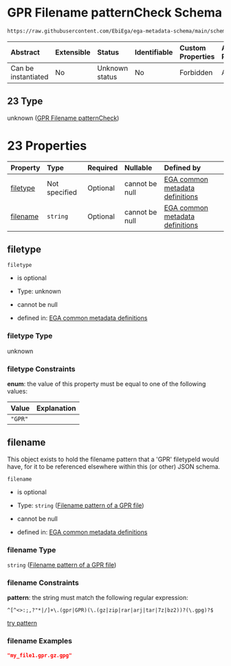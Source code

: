 # GPR Filename patternCheck Schema

```txt
https://raw.githubusercontent.com/EbiEga/ega-metadata-schema/main/schemas/EGA.common-definitions.json#/$defs/filenameFiletypePatternCheck/anyOf/23
```



| Abstract            | Extensible | Status         | Identifiable | Custom Properties | Additional Properties | Access Restrictions | Defined In                                                                                           |
| :------------------ | :--------- | :------------- | :----------- | :---------------- | :-------------------- | :------------------ | :--------------------------------------------------------------------------------------------------- |
| Can be instantiated | No         | Unknown status | No           | Forbidden         | Allowed               | none                | [EGA.common-definitions.json\*](../../../schemas/EGA.common-definitions.json "open original schema") |

## 23 Type

unknown ([GPR Filename patternCheck](ega-4-defs-check-filetype-checks-based-on-its-filename-anyof-gpr-filename-patterncheck.md))

# 23 Properties

| Property              | Type          | Required | Nullable       | Defined by                                                                                                                                                                                                                                                                                                                                      |
| :-------------------- | :------------ | :------- | :------------- | :---------------------------------------------------------------------------------------------------------------------------------------------------------------------------------------------------------------------------------------------------------------------------------------------------------------------------------------------- |
| [filetype](#filetype) | Not specified | Optional | cannot be null | [EGA common metadata definitions](ega-4-defs-check-filetype-checks-based-on-its-filename-anyof-gpr-filename-patterncheck-properties-filetype.md "https://raw.githubusercontent.com/EbiEga/ega-metadata-schema/main/schemas/EGA.common-definitions.json#/$defs/filenameFiletypePatternCheck/anyOf/23/properties/filetype")                       |
| [filename](#filename) | `string`      | Optional | cannot be null | [EGA common metadata definitions](ega-4-defs-check-filetype-checks-based-on-its-filename-anyof-gpr-filename-patterncheck-properties-filename-pattern-of-a-gpr-file.md "https://raw.githubusercontent.com/EbiEga/ega-metadata-schema/main/schemas/EGA.common-definitions.json#/$defs/filenameFiletypePatternCheck/anyOf/23/properties/filename") |

## filetype



`filetype`

* is optional

* Type: unknown

* cannot be null

* defined in: [EGA common metadata definitions](ega-4-defs-check-filetype-checks-based-on-its-filename-anyof-gpr-filename-patterncheck-properties-filetype.md "https://raw.githubusercontent.com/EbiEga/ega-metadata-schema/main/schemas/EGA.common-definitions.json#/$defs/filenameFiletypePatternCheck/anyOf/23/properties/filetype")

### filetype Type

unknown

### filetype Constraints

**enum**: the value of this property must be equal to one of the following values:

| Value   | Explanation |
| :------ | :---------- |
| `"GPR"` |             |

## filename

This object exists to hold the filename pattern that a 'GPR' filetypeId would have, for it to be referenced elsewhere within this (or other) JSON schema.

`filename`

* is optional

* Type: `string` ([Filename pattern of a GPR file](ega-4-defs-check-filetype-checks-based-on-its-filename-anyof-gpr-filename-patterncheck-properties-filename-pattern-of-a-gpr-file.md))

* cannot be null

* defined in: [EGA common metadata definitions](ega-4-defs-check-filetype-checks-based-on-its-filename-anyof-gpr-filename-patterncheck-properties-filename-pattern-of-a-gpr-file.md "https://raw.githubusercontent.com/EbiEga/ega-metadata-schema/main/schemas/EGA.common-definitions.json#/$defs/filenameFiletypePatternCheck/anyOf/23/properties/filename")

### filename Type

`string` ([Filename pattern of a GPR file](ega-4-defs-check-filetype-checks-based-on-its-filename-anyof-gpr-filename-patterncheck-properties-filename-pattern-of-a-gpr-file.md))

### filename Constraints

**pattern**: the string must match the following regular expression:&#x20;

```regexp
^[^<>:;,?"*|/]+\.(gpr|GPR)(\.(gz|zip|rar|arj|tar|7z|bz2))?(\.gpg)?$
```

[try pattern](https://regexr.com/?expression=%5E%5B%5E%3C%3E%3A%3B%2C%3F%22*%7C%2F%5D%2B%5C.\(gpr%7CGPR\)\(%5C.\(gz%7Czip%7Crar%7Carj%7Ctar%7C7z%7Cbz2\)\)%3F\(%5C.gpg\)%3F%24 "try regular expression with regexr.com")

### filename Examples

```json
"my_file1.gpr.gz.gpg"
```
